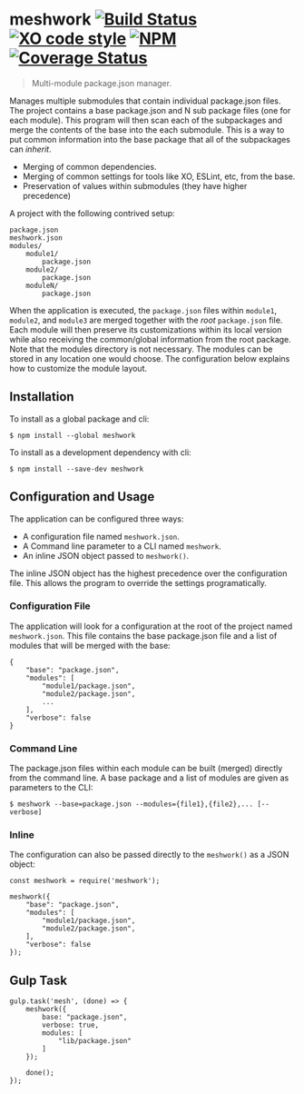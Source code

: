 # meshwork [![Build Status](https://travis-ci.org/jmquigley/meshwork.svg?branch=master)](https://travis-ci.org/jmquigley/meshwork) [![XO code style](https://img.shields.io/badge/code_style-XO-5ed9c7.svg)](https://github.com/sindresorhus/xo) [![NPM](https://img.shields.io/npm/v/meshwork.svg)](https://www.npmjs.com/package/meshwork) [![Coverage Status](https://coveralls.io/repos/github/jmquigley/meshwork/badge.svg?branch=master)](https://coveralls.io/github/jmquigley/meshwork?branch=master)

> Multi-module package.json manager.

Manages multiple submodules that contain individual package.json files.  The project contains a base package.json and N sub package files (one for each module).  This program will then scan each of the subpackages and merge the contents of the base into the each submodule.  This is a way to put common information into the base package that all of the subpackages can *inherit*.

- Merging of common dependencies.
- Merging of common settings for tools like XO, ESLint, etc, from the base.
- Preservation of values within submodules (they have higher precedence)

A project with the following contrived setup:

    package.json
    meshwork.json
    modules/
        module1/
            package.json
        module2/
            package.json
        moduleN/
            package.json

When the application is executed, the `package.json` files within `module1`, `module2`, and `module3` are merged together with the *root* `package.json` file.  Each module will then preserve its customizations within its local version while also receiving the common/global information from the root package.  Note that the modules directory is not necessary.  The modules can be stored in any location one would choose.  The configuration below explains how to customize the module layout.

## Installation

To install as a global package and cli:
```
$ npm install --global meshwork
```

To install as a development dependency with cli:
```
$ npm install --save-dev meshwork
```

## Configuration and Usage

The application can be configured three ways:

- A configuration file named `meshwork.json`.
- A Command line parameter to a CLI named `meshwork`.
- An inline JSON object passed to `meshwork()`.

The inline JSON object has the highest precedence over the configuration file.  This allows the program to override the settings programatically.

### Configuration File
The application will look for a configuration at the root of the project named `meshwork.json`.  This file contains the base package.json file and a list of modules that will be merged with the base:

    {
        "base": "package.json",
        "modules": [
            "module1/package.json",
            "module2/package.json",
            ...
        ],
        "verbose": false
    }

### Command Line
The package.json files within each module can be built (merged) directly from the command line.  A base package and a list of modules are given as parameters to the CLI:

```
$ meshwork --base=package.json --modules={file1},{file2},... [--verbose]
```

### Inline
The configuration can also be passed directly to the `meshwork()` as a JSON object:

    const meshwork = require('meshwork');
    
    meshwork({
        "base": "package.json",
        "modules": [
            "module1/package.json",
            "module2/package.json",
        ],
        "verbose": false
    });

## Gulp Task

    gulp.task('mesh', (done) => {
        meshwork({
            base: "package.json",
            verbose: true,
            modules: [
                "lib/package.json"
            ]
        });
    
        done();
    });

